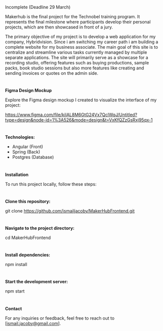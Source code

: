 Incomplete (Deadline 29 March)

Makerhub is the final project for the Technobel training program. 
It represents the final milestone where participants develop their personal projects, which are then showcased in front of a jury. 

The primary objective of my project is to develop a web application for my company, Hybridvision.
Since i am switching my career path i am building a complete website for my business associate.
The main goal of this site is to centralize and streamline various tasks currently managed by multiple separate applications. 
The site will primarily serve as a showcase for a recording studio, offering features such as buying productions, sample packs, book studio sessions but also more features like creating and sending invoices or quotes on the admin side.
#
**Figma Design Mockup**

Explore the Figma design mockup I created to visualize the interface of my project:

https://www.figma.com/file/kiIAL8M6GtG24Vx7QclWqJ/Untitled?type=design&node-id=1%3A526&mode=design&t=VxKfQZzGsRxj95qx-1
#
**Technologies:**
- Angular (Front)
- Spring (Back)
- Postgres (Database)
  
#
**Installation**

To run this project locally, follow these steps:

#
**Clone this repository:**

git clone https://github.com/ismailjacoby/MakerHubFrontend.git

#
**Navigate to the project directory:**

cd MakerHubFrontend

#
**Install dependencies:**

npm install

#
**Start the development server:**

npm start

#
**Contact**

For any inquiries or feedback, feel free to reach out to [ismail.jacoby@gmail.com].

